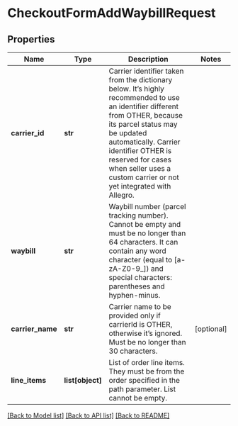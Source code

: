 # CheckoutFormAddWaybillRequest

## Properties
Name | Type | Description | Notes
------------ | ------------- | ------------- | -------------
**carrier_id** | **str** | Carrier identifier taken from the dictionary below. It’s highly recommended to use an identifier different from OTHER, because its parcel status may be updated automatically. Carrier identifier OTHER is reserved for cases when seller uses a custom carrier or not yet integrated with Allegro. | 
**waybill** | **str** | Waybill number (parcel tracking number). Cannot be empty and must be no longer than 64 characters. It can contain any word character (equal to [a-zA-Z0-9_]) and special characters: parentheses and hyphen-minus. | 
**carrier_name** | **str** | Carrier name to be provided only if carrierId is OTHER, otherwise it’s ignored. Must be no longer than 30 characters. | [optional] 
**line_items** | **list[object]** | List of order line items. They must be from the order specified in the path parameter. List cannot be empty. | 

[[Back to Model list]](../README.md#documentation-for-models) [[Back to API list]](../README.md#documentation-for-api-endpoints) [[Back to README]](../README.md)


